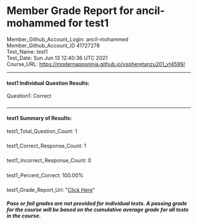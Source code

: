 # Member Grade Report for ancil-mohammed for test1  
   
Member_Github_Account_Login: ancil-mohammed  
Member_Github_Account_ID 41727278  
Test_Name: test1  
Test_Date: Sun Jun 13 12:40:36 UTC 2021  
Course_URL: https://modernappsninja.github.io/vspheretanzu201_vt4599/  
   
---  
#### test1 Individual Question Results:  
Question1: Correct  
#####  
---  
#### test1 Summary of Results:  
test1_Total_Question_Count: 1  
#####  
test1_Correct_Response_Count: 1  
#####  
test1_Incorrect_Response_Count: 0  
#####  
test1_Percent_Correct: 100.00%  
#####  
test1_Grade_Report_Url: "[Click Here](https://github.com/modernappsninjas/ancil-mohammed/blob/main/static/userdata/courses/vspheretanzu201_vt4599/grade_report.pr295.test1.md)"
##### Pass or fail grades are not provided for individual tests. A passing grade for the course will be based on the cumulative average grade for all tests in the course.  
